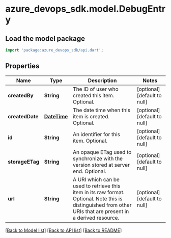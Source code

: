 # azure_devops_sdk.model.DebugEntry

## Load the model package
```dart
import 'package:azure_devops_sdk/api.dart';
```

## Properties
Name | Type | Description | Notes
------------ | ------------- | ------------- | -------------
**createdBy** | **String** | The ID of user who created this item. Optional. | [optional] [default to null]
**createdDate** | [**DateTime**](DateTime.md) | The date time when this item is created. Optional. | [optional] [default to null]
**id** | **String** | An identifier for this item. Optional. | [optional] [default to null]
**storageETag** | **String** | An opaque ETag used to synchronize with the version stored at server end. Optional. | [optional] [default to null]
**url** | **String** | A URI which can be used to retrieve this item in its raw format. Optional. Note this is distinguished from other URIs that are present in a derived resource. | [optional] [default to null]

[[Back to Model list]](../README.md#documentation-for-models) [[Back to API list]](../README.md#documentation-for-api-endpoints) [[Back to README]](../README.md)


